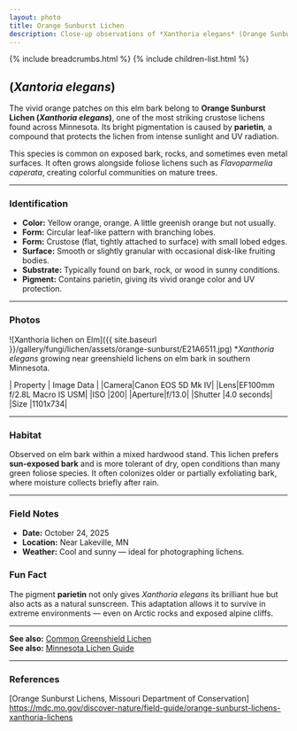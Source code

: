 ```yaml
---
layout: photo
title: Orange Sunburst Lichen
description: Close-up observations of *Xanthoria elegans* (Orange Sunburst Lichen) on an elm tree in Minnesota.
---
```


{% include breadcrumbs.html %}
{% include children-list.html %}

## (*Xantoria elegans*)

The vivid orange patches on this elm bark belong to **Orange Sunburst Lichen (*Xanthoria elegans*)**, one of the most striking crustose lichens found across Minnesota. Its bright pigmentation is caused by **parietin**, a compound that protects the lichen from intense sunlight and UV radiation.  

This species is common on exposed bark, rocks, and sometimes even metal surfaces. It often grows alongside foliose lichens such as *Flavoparmelia caperata*, creating colorful communities on mature trees.

---

### Identification

- **Color:** Yellow orange, orange. A little greenish orange but not usually.  
- **Form:** Circular leaf-like pattern with branching lobes.
- **Form:** Crustose (flat, tightly attached to surface) with small lobed edges.  
- **Surface:** Smooth or slightly granular with occasional disk-like fruiting bodies.  
- **Substrate:** Typically found on bark, rock, or wood in sunny conditions.  
- **Pigment:** Contains parietin, giving its vivid orange color and UV protection.  

---

### Photos

![Xanthoria lichen on Elm]({{ site.baseurl }}/gallery/fungi/lichen/assets/orange-sunburst/E21A6511.jpg)
**Xanthoria elegans* growing near greenshield lichens on elm bark in southern Minnesota.

| Property | Image Data |
|Camera|Canon EOS 5D Mk IV|
|Lens|EF100mm f/2.8L Macro IS USM|
|ISO     |200|
|Aperture|f/13.0|
|Shutter |4.0 seconds|
|Size    |1101x734|

---

### Habitat

Observed on elm bark within a mixed hardwood stand. This lichen prefers **sun-exposed bark** and is more tolerant of dry, open conditions than many green foliose species. It often colonizes older or partially exfoliating bark, where moisture collects briefly after rain.

---

### Field Notes

- **Date:** October 24, 2025  
- **Location:** Near Lakeville, MN  
- **Weather:** Cool and sunny — ideal for photographing lichens.

### Fun Fact

The pigment **parietin** not only gives *Xanthoria elegans* its brilliant hue but also acts as a natural sunscreen. This adaptation allows it to survive in extreme environments — even on Arctic rocks and exposed alpine cliffs.

---

**See also:** [Common Greenshield Lichen](/field-notes/common-greenshield-lichen/)  
**See also:** [Minnesota Lichen Guide](/field-notes/minnesota-lichen-guide/)

---

### References

[Orange Sunburst Lichens, Missouri Department of Conservation] <https://mdc.mo.gov/discover-nature/field-guide/orange-sunburst-lichens-xanthoria-lichens>
